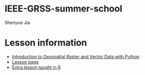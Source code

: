 # IEEE-GRSS-summer-school

Shenyue Jia

# Lesson information
- [Introduction to Geospatial Raster and Vector Data with Python](https://github.com/carpentries-incubator/geospatial-python/tree/gh-pages)
- [Lesson page](https://carpentries-incubator.github.io/geospatial-python/)
- [Extra lesson taught in R](https://datacarpentry.org/r-raster-vector-geospatial/)
